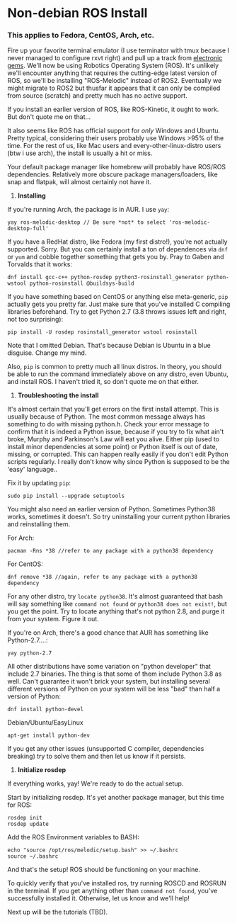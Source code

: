 

# Non-debian ROS Install
### This applies to Fedora, CentOS, Arch, etc.

Fire up your favorite terminal emulator (I use terminator with tmux because I never managed to configure rxvt right) and pull up a track from [electronic gems](https://www.youtube.com/watch?v=8GW6sLrK40k). We'll now be using Robotics Operating System (ROS). It's unlikely we'll encounter anything that requires the cutting-edge latest version of ROS, so we'll be installing "ROS-Melodic" instead of ROS2. Eventually we might migrate to ROS2 but thusfar it appears that it can only be compiled from source (scratch) and pretty much has no active support. 

If you install an earlier version of ROS, like ROS-Kinetic, it ought to work. But don't quote me on that...

It also seems like ROS has official support for _only_ Windows and Ubuntu. Pretty typical, considering their users probably use Windows >95% of the time. For the rest of us, like Mac users and every-other-linux-distro users (btw i use arch), the install is usually a hit or miss. 

Your default package manager like homebrew will probably have ROS/ROS dependencies. Relatively more obscure package managers/loaders, like snap and flatpak, will almost certainly not have it. 

1. **Installing**
  
If you're running Arch, the package is in AUR. I use `yay`:  

```
yay ros-melodic-desktop // Be sure *not* to select 'ros-melodic-desktop-full'

```
If you have a RedHat distro, like Fedora (my first distro!), you're not actually supported. Sorry. But you can certainly install a ton of dependences via `dnf` or `yum` and cobble together something that gets you by. Pray to Gaben and Torvalds that it works: 

```
dnf install gcc-c++ python-rosdep python3-rosinstall_generator python-wstool python-rosinstall @buildsys-build

```

If you have something based on CentOS or anything else meta-generic, `pip` actually gets you pretty far. Just make sure that you've installed C compiling libraries beforehand. Try to get Python 2.7 (3.8 throws issues left and right, not too surprising): 

```
pip install -U rosdep rosinstall_generator wstool rosinstall

```

Note that I omitted Debian. That's because Debian is Ubuntu in a blue disguise. Change my mind. 

Also, `pip` is common to pretty much all linux distros. In theory, you should be able to run the command immediately above on any distro, even Ubuntu, and install ROS. I haven't tried it, so don't quote me on that either.  

1. **Troubleshooting the install**

It's almost certain that you'll get errors on the first install attempt. This is usually because of Python. The most common message always has something to do with missing python.h. Check your error message to confirm that it is indeed a Python issue, because if you try to fix what ain't broke, Murphy and Parkinson's Law will eat you alive. Either pip (used to install minor dependencies at some point) or Python itself is out of date, missing, or corrupted. This can happen really easily if you don't edit Python scripts regularly. I really don't know why since Python is supposed to be the 'easy' language..

Fix it by updating `pip`:

```
sudo pip install --upgrade setuptools

```

You might also need an earlier version of Python. Sometimes Python38 works, sometimes it doesn't. So try uninstalling your current python libraries and reinstalling them. 

For Arch:

```
pacman -Rns *38 //refer to any package with a python38 dependency

```

For CentOS: 

```
dnf remove *38 //again, refer to any package with a python38 dependency

```

For any other distro, try `locate python38`. It's almost guaranteed that bash will say something like `command not found` or `python38 does not exist!`, but you get the point. Try to locate anything that's not python 2.8, and purge it from your system. Figure it out. 

If you're on Arch, there's a good chance that AUR has something like Python-2.7....:
```
yay python-2.7 

```

All other distributions have some variation on "python developer" that include 2.7 binaries. The thing is that some of them include Python 3.8 as well. Can't guarantee it won't brick your system, but installing several different versions of Python on your system will be less "bad" than half a version of Python:

```
dnf install python-devel

```

Debian/Ubuntu/EasyLinux 

```
apt-get install python-dev

```

If you get any other issues (unsupported C compiler, dependencies breaking) try to solve them and then let us know if it persists. 

1. **Initialize rosdep**

If everything works, yay! We're ready to do the actual setup. 

Start by initializing rosdep. It's yet another package manager, but this time for ROS:

```
rosdep init
rosdep update

```

Add the ROS Environment variables to BASH:

```
echo "source /opt/ros/melodic/setup.bash" >> ~/.bashrc
source ~/.bashrc

```

And that's the setup! ROS should be functioning on your machine. 

To quickly verify that you've installed ros, try running ROSCD and ROSRUN in the terminal. If you get anything other than `command not found`, you've successfully installed it. Otherwise, let us know and we'll help!

Next up will be the tutorials (TBD).